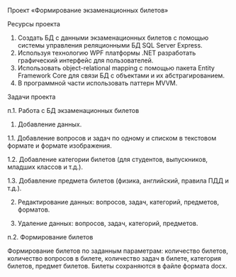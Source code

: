 Проект «Формирование экзаменационных билетов»

Ресурсы проекта
1.	Создать БД с данными экзаменационных билетов c помощью системы управления реляционными БД SQL Server Express.
2.	Используя технологию WPF платформы .NET разработать графический интерфейс для пользователей.
3.	Использовать  object-relational mapping с помощью пакета Entity Framework Core для связи БД с объектами и их абстрагированием.
4.	В программной части использовать паттерн MVVM.

Задачи проекта

п.1. Работа с БД экзаменационных билетов

1.	Добавление данных.

1.1.   Добавление вопросов и задач по одному и списком в текстовом формате и формате изображения.

1.2.	 Добавление категории билетов (для студентов, выпускников, младших классов и т.д.).

1.3.	 Добавление предмета билетов (физика, английский, правила ПДД и т.д.).

2.	Редактирование данных: вопросов, задач, категорий, предметов, форматов.

3.	Удаление данных: вопросов, задач, категорий, предметов.

п.2. Формирование билетов

Формирование билетов по заданным параметрам: количество билетов, количество вопросов в билете, количество задач в билете, категория билетов, предмет билетов.
Билеты сохраняются в файле формата docx.
